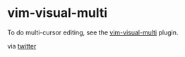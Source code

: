 # vim-visual-multi

To do multi-cursor editing, see the [vim-visual-multi](https://github.com/mg979/vim-visual-multi) plugin.

via [twitter](https://www.youtube.com/shorts/jWgf7Nkwgto)

